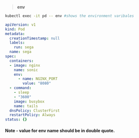 > **env**
```bash
kubectl exec -it pd -- env #shows the environment varibales


```


```YAML
apiVersion: v1
kind: Pod
metadata:
  creationTimestamp: null
  labels:
    run: sega
  name: sega
spec:
  containers:
  - image: nginx
    name: sonic
    env:
      - name: NGINX_PORT
        value: "8080"
  - command:
    - sleep
    - "3600"
    image: busybox
    name: tails
  dnsPolicy: ClusterFirst
  restartPolicy: Always
status: {}
```
#### Note - value for env name should be in double quote. 

```YAML
```

```text
```

